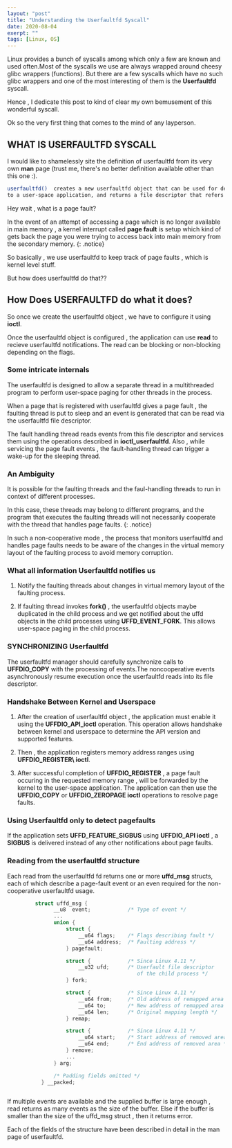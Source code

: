 ```yaml
---
layout: "post"
title: "Understanding the Userfaultfd Syscall"
date: 2020-08-04
exerpt: ""
tags: [Linux, OS]
---
```


Linux provides a bunch of syscalls among which only a few are known and used often.Most of the syscalls we use are always wrapped around cheesy glibc wrappers (functions). But there are a few syscalls which have no such glibc wrappers and one of the most interesting of them is the **Userfaultfd** syscall.

Hence , I dedicate this post to kind of clear my own bemusement of this wonderful syscall.

Ok so the very first thing that comes to the mind of any layperson.

## WHAT IS USERFAULTFD SYSCALL

I would like to shamelessly site the definition of userfaultfd from its very own **man** page (trust me, there's no better definition available other than this one :).

```sh
userfaultfd()  creates a new userfaultfd object that can be used for delegation of page-fault handling
to a user-space application, and returns a file descriptor that refers to the  new  object.

```

Hey wait , what is a page fault?

In the event of an attempt of accessing a page which is no longer available in main memory , a kernel interrupt called **page fault** is setup which kind of gets back the page you were trying to access back into main memory from the secondary memory.
{: .notice}


So basically , we use userfaultfd to keep track of page faults , which is kernel level stuff. 

But how does userfaultfd do that??

## How Does USERFAULTFD do what it does?

So once we create the userfaultfd object , we have to configure it using **ioctl**.

Once the userfaultfd object is configured , the application can use **read** to recieve userfaultfd notifications. The read can be blocking or non-blocking depending on the flags.

### Some intricate internals

The userfaultfd is designed to allow a separate thread in a multithreaded program to perform user-space paging for other threads in the process.

When a page that is registered with userfaultfd gives a page fault , the faulting thread is put to sleep and an event is generated that can be read via the userfaultfd file descriptor.

The fault handling thread reads events from this file descriptor and services them using the operations described in **ioctl\_userfaultfd**. Also , while servicing the page fault events , the fault-handling thread can trigger a wake-up for the sleeping thread.

### An Ambiguity

It is possible for the faulting threads and the faul-handling threads to run in context of different processes. 

In this case, these threads may belong to different programs, and the program that executes the faulting threads will not necessarily cooperate with the thread that handles page faults.
{: .notice}

In such a non-cooperative mode , the process that monitors userfaultfd and handles page faults needs to be aware of the changes in the virtual memory layout of the faulting process to avoid memory corruption.

### What all information Userfaultfd notifies us

1. Notify the faulting threads about changes in virtual memory layout of the faulting process.

2. If faulting thread invokes **fork()** , the userfaultfd objects maybe duplicated in the child process and we get notified about the uffd objects in the child processes using **UFFD\_EVENT\_FORK**. This allows user-space paging in the child process.


### SYNCHRONIZING Userfaultfd

The userfaultfd manager should carefully synchronize calls to **UFFDIO\_COPY** with the processing of events.The noncooperative events asynchronously resume execution once the userfaultfd reads into its file descriptor.

### Handshake Between Kernel and Userspace

1. After the creation of userfaultfd object , the application must enable it using the **UFFDIO\_API\_ioctl** operation. This operation allows handshake between kernel and userspace to determine the API version and supported features.

2. Then , the application registers memory address ranges using **UFFDIO\_REGISTER\ ioctl**. 

3. After successful completion of **UFFDIO\_REGISTER** , a page fault occuring in the requested memory range , will be forwarded by the kernel to the user-space application. The application can then use the **UFFDIO\_COPY** or **UFFDIO\_ZEROPAGE ioctl** operations to resolve page faults.

### Using Userfaultfd only to detect pagefaults

If the application sets **UFFD\_FEATURE\_SIGBUS** using **UFFDIO\_API ioctl** , a **SIGBUS** is delivered instead of any other notifications about page faults. 

### Reading from the userfaultfd structure

Each read from the userfaultfd fd returns one or more **uffd\_msg** structs, each of which describe a page-fault event or an even required for the non-cooperative userfaultfd usage.


```c
         struct uffd_msg {
               __u8  event;            /* Type of event */
               ...
               union {
                   struct {
                       __u64 flags;    /* Flags describing fault */
                       __u64 address;  /* Faulting address */
                   } pagefault;

                   struct {            /* Since Linux 4.11 */
                       __u32 ufd;      /* Userfault file descriptor
                                          of the child process */
                   } fork;

                   struct {            /* Since Linux 4.11 */
                       __u64 from;     /* Old address of remapped area */
                       __u64 to;       /* New address of remapped area */
                       __u64 len;      /* Original mapping length */
                   } remap;

                   struct {            /* Since Linux 4.11 */
                       __u64 start;    /* Start address of removed area */
                       __u64 end;      /* End address of removed area */
                   } remove;
                   ...
               } arg;

               /* Padding fields omitted */
           } __packed;



```

If multiple events are available and the supplied buffer is large enough , read returns as many events as the size of the buffer. Else if the buffer is smaller than the size of the uffd_msg struct , then it returns error.

Each of the fields of the structure have been described in detail in the man page of userfaultfd.


